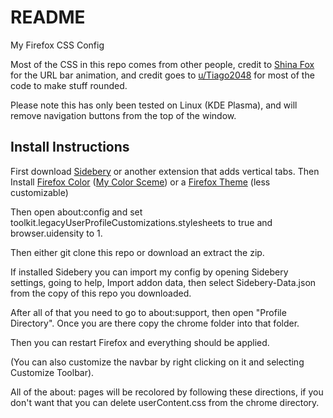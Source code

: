 # README

My Firefox CSS Config

Most of the CSS in this repo comes from other people,
credit to [Shina Fox](https://github.com/Shina-SG/Shina-Fox) for the URL bar animation, 
and credit goes to [u/Tiago2048](https://www.reddit.com/r/FirefoxCSS/comments/19bbdad/bubblecss/) for most of the code 
to make stuff rounded.

Please note this has only been tested on Linux (KDE Plasma), 
and will remove navigation buttons from the top of the window.

## Install Instructions

First download [Sidebery](https://addons.mozilla.org/en-US/firefox/addon/sidebery) or another extension that adds vertical tabs.
Then Install [Firefox Color](https://addons.mozilla.org/en-US/firefox/addon/firefox-color) ([My Color Sceme](https://color.firefox.com/?theme=XQAAAAJIBAAAAAAAAABBqYhm849SCicxcUcPX38oKRicm6da8pG5gi-DrbS7fiEFLUzDsWXWyUHMSkHZ2PpRK_LvZGTF44fp7VnVXujpkKMjvOWQSIhdK22u1ZG2EgdMyNMx_0oKJ3H9Aulj_W-sLqp3C7P9xxbnSMyQXGvfNmFAc8Mw6b7sZVymuhR0izERZjptFUVqlI0Zglmvbx7Aqqf1yCNtF2ljYjJBJ2zeQ3SGqmjknTFkU7hkVMy3aRrVafVheQXSAb6urDunQ8LZD2shNDvg5bN-ozZG255xn3hB1gfB1yVOKWNg9jJYn6DntzqTwzgEmwpEgPB4NyBczypZzFqtS5oB-cT0e_lH4lrI8tO01TfXk0UUp6n29KfQU8nu5zesYpVUZThdOvZPqE6CpFbMooJ1cL6fU-TdtOGpTkrgd2fzHgwJX6a54v0tN0aHaAQD3jj-0fqNVcm4Lg-8eyxZ09ItqMLD48JaDU9OFPtiCyyvpsoYYfuZf9osapMO72ZS-AfpMq9oF6ZHatA6Xvt7B8-XGebHGtdzq0PHgpkZPu-zwq2PPoCCFGzjkUZVjpBGQm7UXoevFP_2oiQt))
or a [Firefox Theme](https://addons.mozilla.org/en-US/firefox/themes/) (less customizable)

Then open about:config and set toolkit.legacyUserProfileCustomizations.stylesheets to true and browser.uidensity to 1.

Then either git clone this repo or download an extract the zip.

If installed Sidebery you can import my config by opening Sidebery settings, going to help,
Import addon data, then select Sidebery-Data.json from the copy of this repo you downloaded.

After all of that you need to go to about:support, then open "Profile Directory".
Once you are there copy the chrome folder into that folder.

Then you can restart Firefox and everything should be applied.

(You can also customize the navbar by right clicking on it and selecting Customize Toolbar).

All of the about: pages will be recolored by following these directions, if you don't want 
that you can delete userContent.css from the chrome directory.
